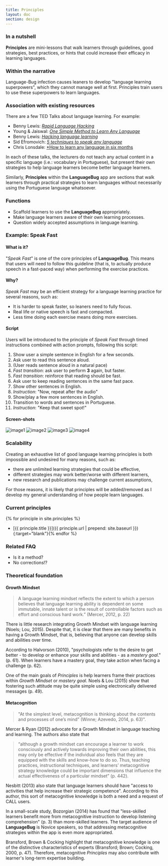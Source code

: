 ```yaml
---
title: Principles
layout: doc
section: design
---
```


### In a nutshell

**Principles** are mini-lessons that walk learners through guidelines, good strategies, best practices, or hints that could increase their efficacy in learning languages. 

### Within the narrative

Language-Bug infection causes leaners to develop "language learning superpowers", which they cannot manage well at first. Principles train users to use these superpowers to learn languages.

### Association with existing resources

There are a few TED Talks about language learning. For example:

* Benny Lewis: [*Rapid Language Hacking*](https://www.youtube.com/watch?v=HZqUeWshwMs)
* Young & Jaiswal: [*One Simple Method to Learn Any Language*](https://www.youtube.com/watch?v=G1RRbupCxi0)
* Benny Lewis: [*Hacking language learning*](https://www.youtube.com/watch?v=0x2_kWRB8-A)
* Sid Efromovich: [*5 techniques to speak any language*](https://www.youtube.com/watch?v=-WLHr1_EVtQ)
* Chris Lonsdale: [*How to learn any language in six months](https://www.youtube.com/watch?v=d0yGdNEWdn0)

In each of these talks, the lecturers do not teach any actual content in a specific language (i.e.: vocabulary in Portuguese), but present their own strategies to help language learners become better language learners.

Similarly, **Principles** within the **LanguageBug** app are sections that walk learners through practical strategies to learn languages without necessarily using the Portuguese language whatsoever.

### Functions

* Scaffold learners to use the **LanguageBug** appropriately.
* Make language learners aware of their own learning processes.
* Question widely accepted assumptions in language learning.

### Example: **Speak Fast**

#### What is it?

"*Speak Fast*" is one of the core principles of **LanguageBug**. This means that users will need to follow this guideline (that is, to actually produce speech in a fast-paced way) when performing the exercise practices.

#### Why?

*Speak Fast* may be an efficient strategy for a language learning practice for several reasons, such as:

* It is harder to speak faster, so leaners need to fully focus.
* Real life or native speech is fast and compacted.
* Less time doing each exercise means doing more exercises.

#### Script

Users will be introduced to the principle of *Speak Fast* through timed instructions combined with action prompts, following this script:

1. Show user a simple sentence in English for a few seconds.
2. Ask user to read this sentence aloud.
3. (User reads sentence aloud in a natural pace)
4. *Fast transition*: ask user to perform **3** again, but faster.
5. *Fast transition*: reinforce that reading should be fast.
6. Ask user to keep reading sentences in the same fast pace.
7. Show other sentences in English.
8. *Instruction*: "Now, repeat after the audio"
9. Show/play a few more sentences in English.
10. Transition to words and sentences in Portuguese.
11. *Instruction*: "Keep that sweet spot!"

#### Screen-shots

![image1](dasd.jpg)
![image2](dasd.jpg)
![image3](dasd.jpg)
![image4](dasd.jpg)

### Scalability

Creating an exhaustive list of good language learning principles is both impossible and undesired for many reasons, such as:

* there are unlimited learning strategies that could be effective,
* different strategies may work better/worse with different learners,
* new research and publications may challenge current assumptions,

For those reasons, it is likely that principles will be added/removed as I develop my general understanding of how people learn languages.

### Current principles

{% for principle in site.principles %}
* [{{ principle.title }}]({{ principle.url | prepend: site.baseurl }}){:target="blank"}{% endfor %}

### Related FAQ

* Is it a method?
* No corrections!?

### Theoretical foundation

#### Growth Mindset

> A language learning mindset reflects the extent to which a person believes that language learning ability is dependent on some immutable, innate talent or is the result of controllable factors such as effort and conscious hard work.” (Mercer, 2012, p. 22)

There is little research integrating Growth Mindset with language learning (Noels; Lou, 2015). Despite that, it is clear that there are many benefits in having a Growth Mindset, that is, believing that anyone can develop skills and abilities over time.

According to Halvorson (2010), "psychologists refer to the desire to get better - to develop or enhance your skills and abilities - as a *mastery goal*." (p. 61). When learners have a mastery goal, they take action when facing a challenge (p. 62).

One of the main goals of *Principles* is help learners frame their practices within *Growth Mindset* or *mastery goal*. Noels & Lou (2015) show that fostering such attitude may be quite simple using electronically delivered messages (p. 49).

#### Metacognition

> "At the simplest level, metacognition is thinking about the contents and processes of one’s mind” (Winne; Azevedo, 2014, p. 63)".

Mercer & Ryan (2012) advocate for a Growth Mindset in language teaching and learning. The authors also state that

> “although a growth mindset can encourage a learner to work consciously and actively towards improving their own abilities, this may only be effective if the individual also feels that they are equipped with the skills and know-how to do so. Thus, teaching practices, instructional techniques, and learners’ metacognitive strategy knowledge could be important dimensions that influence the actual effectiveness of a particular mindset” (p. 442).

Nesbitt (2013) also state that language learners should have "access to activities that help increase their strategic competence". According to this author, this sort of metacognitive knowledge is both a need and a request of CALL users.

In a small-scale study, Bozorgian (2014) has found that "less-skilled learners benefit more from metacognitive instruction to develop listening comprehension" (p. 3) than more-skilled learners. The target audience of **LanguageBug** is Novice speakers, so that addressing metacognitive strategies within the app is even more appropriated.

Bransford, Brown & Cocking highlight that metacognitive knowledge is one of the distinctive characteristics of experts (Bransford; Brown; Cocking, 2000, p. 47). Therefore, metacognitive *Principles* may also contribute with learner's long-term expertise building.
